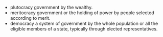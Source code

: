 - plutocracy
government by the wealthy.
- meritocracy
government or the holding of power by people selected according to merit.
- democracy
a system of government by the whole population or all the eligible members of a state, typically through elected representatives.

